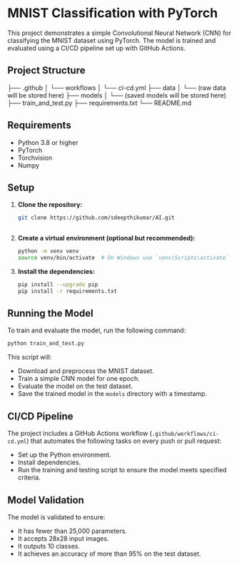 # MNIST Classification with PyTorch

This project demonstrates a simple Convolutional Neural Network (CNN) for classifying the MNIST dataset using PyTorch. The model is trained and evaluated using a CI/CD pipeline set up with GitHub Actions.

## Project Structure

├── .github
│ └── workflows
│ └── ci-cd.yml
├── data
│ └── (raw data will be stored here)
├── models
│ └── (saved models will be stored here)
├── train_and_test.py
├── requirements.txt
└── README.md


## Requirements

- Python 3.8 or higher
- PyTorch
- Torchvision
- Numpy

## Setup

1. **Clone the repository:**

   ```bash
   git clone https://github.com/sdeepthikumar/AI.git
  
   ```

2. **Create a virtual environment (optional but recommended):**

   ```bash
   python -m venv venv
   source venv/bin/activate  # On Windows use `venv\Scripts\activate`
   ```

3. **Install the dependencies:**

   ```bash
   pip install --upgrade pip
   pip install -r requirements.txt
   ```

## Running the Model

To train and evaluate the model, run the following command:

```bash
python train_and_test.py
```

This script will:

- Download and preprocess the MNIST dataset.
- Train a simple CNN model for one epoch.
- Evaluate the model on the test dataset.
- Save the trained model in the `models` directory with a timestamp.

## CI/CD Pipeline

The project includes a GitHub Actions workflow (`.github/workflows/ci-cd.yml`) that automates the following tasks on every push or pull request:

- Set up the Python environment.
- Install dependencies.
- Run the training and testing script to ensure the model meets specified criteria.

## Model Validation

The model is validated to ensure:

- It has fewer than 25,000 parameters.
- It accepts 28x28 input images.
- It outputs 10 classes.
- It achieves an accuracy of more than 95% on the test dataset.


